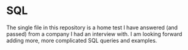# SQL
The single file in this repository is a home test I have answered (and passed) from a company I had an interview with. 
I am looking forward adding more, more complicated SQL queries and examples.  

